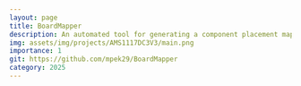 ```yaml
---
layout: page
title: BoardMapper
description: An automated tool for generating a component placement map on a PCB, labeling references (U1, R1, C1…) directly on the board image.
img: assets/img/projects/AMS1117DC3V3/main.png
importance: 1
git: https://github.com/mpek29/BoardMapper
category: 2025
---
```



